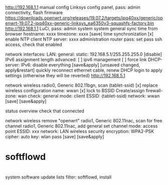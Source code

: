 http://192.168.1.1
manual config
Linksys config panel, pass: admin
connectivity, flash firmware
https://downloads.openwrt.org/releases/19.07.2/targets/ipq40xx/generic/openwrt-19.07.2-ipq40xx-generic-linksys_ea6350v3-squashfs-factory.bin
http://192.168.1.1
LuCi, pass: admin
system
	system
		general
			sync time from browser
			hostname: xxxx
			timezone: xxxx
			[save]
		time synchronization
			[x] enable NTP client
			NTP server: xxxx
	administration
		router pass: set pass
		ssh access, check that enabled


network
	interfaces:
		LAN:
			general:
				static:
					192.168.5.1/255.255.255.0
				[disable] IPv6 assignment length
			advanced:
				[ ] ipv6 management
				[ ] force link
			DHCP-server:
				IPv6: disable everything
[save&apply]
[unsaved changed, apply&restart]
quickly reconnect ethernet cable, renew DHCP
login to apply settings (otherwise they will be reverted)
http://192.168.5.1


network
	wireless
		radio0, Generic 802.11bgn, scan
		(tablet-ssid)
			[x] replace wireless configuration
			name: wwan
			[x] lock to BSSID
			Create/assign firewall-zone: wan
		check:
			general
				mode: client
				ESSID: (tablet-ssid)
				network: wwan
[save]
[save&apply]

status
	overview
		check that connected

network
	wireless
		remove "openwrt"
		radio1, Generic 802.11nac, scan for free channel
		radio1, Generic 802.11nac, add
			general
				set channel
				mode: access point
				ESSID: xxx
				network: LAN
			wireless security
				encryption: WPA2-PSK
				cipher: auto
				key: wlan pass
[save]
[save&apply]








#
# softflowd
#
system
	software
		update lists
		filter: softflowd, install
